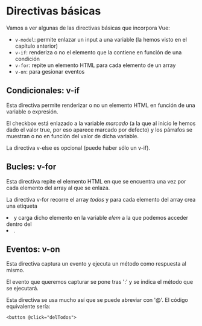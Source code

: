 # Directivas básicas
Vamos a ver algunas de las directivas básicas que incorpora Vue:
* `v-model`: permite enlazar un input a una variable (la hemos visto en el capítulo anterior)
* `v-if`: renderiza o no el elemento que la contiene en función de una condición
* `v-for`: repite un elemento HTML para cada elemento de un array
* `v-on`: para gesionar eventos

## Condicionales: v-if
Esta directiva permite renderizar o no un elemento HTML en función de una variable o expresión.

<script async src="//jsfiddle.net/juansegura/84jq5jbg/4/embed/js,html,result/"></script>

El checkbox está enlazado a la variable _marcado_ (a la que al inicio le hemos dado el valor true, por eso aparece marcado por defecto) y los párrafos se muestran o no en función del valor de dicha variable.

La directiva v-else es opcional (puede haber sólo un v-if).

## Bucles: v-for
Esta directiva repite el elemento HTML en que se encuentra una vez por cada elemento del array al que se enlaza.

<script async src="//jsfiddle.net/juansegura/o6bj81s3/4/embed/js,html,result/"></script>

La directiva v-for recorre el array _todos_ y para cada elemento del array crea una etiqueta <li> y carga dicho elemento en la variable _elem_ a la que podemos acceder dentro del <li>. 
  
## Eventos: v-on
Esta directiva captura un evento y ejecuta un método como respuesta al mismo.

<script async src="//jsfiddle.net/juansegura/255u8f1j/embed/js,html,result/"></script>

El evento que queremos capturar se pone tras ':' y se indica el método que se ejecutará.

Esta directiva se usa mucho así que se puede abreviar con '@'. El código equivalente sería:
```[hTML]
<button @click="delTodos">
```


